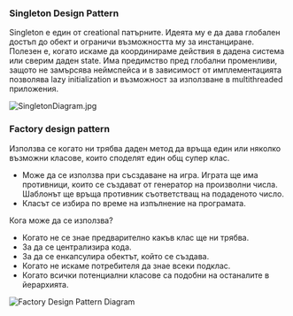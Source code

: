 ### Singleton Design Pattern
Singleton е един от creational патърните. Идеята му е да дава глобален достъп до обект и ограничи възможността му за инстанциране. Полезен е, когато искаме да координираме действия в дадена система или сверим даден state. Има предимство пред глобални променливи, защото не замърсява неймспейса и в зависимост от имплементацията позволява lazy initialization и възможност за използване в multithreaded приложения.

![SingletonDiagram.jpg](https://s14.postimg.org/xmmq12eq9/Diagram.jpg)



### Factory design pattern

Използва се когато ни трябва даден метод да връща един или няколко възможни класове, които споделят един общ супер клас.

 - Може да се използва при съсздаване на игра.
 Играта ще има противници, които се създават от генератор на произволни числа.
 Шаблонът ще връща противник съответстващ на подаденото число.
 - Класът се избира по време на изпълнение на програмата.

Кога може да се използва?
- Когато не се знае предварително какъв клас ще ни трябва.
- За да се централизира кода.
- За да се енкапсулира обектът, който се създава.
- Когато не искаме потребителя да знае всеки подклас.
- Когато всички потенциални класове са подобни на останалите в йерархията.

![Factory Design Pattern Diagram](https://s16.postimg.org/cslcma3n9/Factory_Design_Pattern.png)
